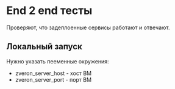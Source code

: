 # End 2 end тесты
Проверяют, что задеплоенные сервисы работают и отвечают.

## Локальный запуск
Нужно указать пееменные окружения:
* zveron_server_host - хост ВМ
* zveron_server_port - порт ВМ
